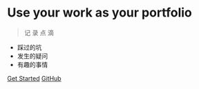 # Use your work as your portfolio

> 记 录 点 滴

- 踩过的坑
- 发生的疑问
- 有趣的事情

[Get Started](#main)
[GitHub](https://github.com/)

